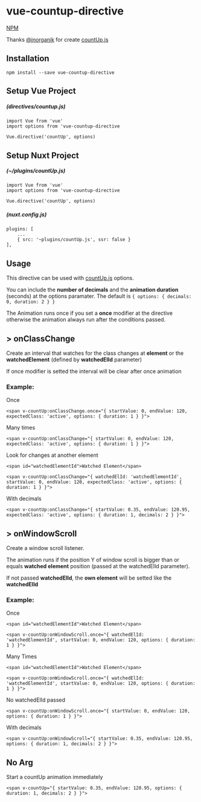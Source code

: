 # vue-countup-directive
[NPM](https://www.npmjs.com/package/vue-countup-directive)

Thanks [@inorganik](https://github.com/inorganik) for create [countUp.js](http://inorganik.github.io/countUp.js/)

## Installation
```npm install --save vue-countup-directive```

## Setup Vue Project
##### (directives/countup.js)
```
import Vue from 'vue'
import options from 'vue-countup-directive

Vue.directive('countUp', options)
```

## Setup Nuxt Project
##### (~/plugins/countUp.js)
```
import Vue from 'vue'
import options from 'vue-countup-directive

Vue.directive('countUp', options)
```
##### (nuxt.config.js)
```
plugins: [
    ...
    { src: '~plugins/countUp.js', ssr: false }
],
```

## Usage
This directive can be used with [countUp.js](http://inorganik.github.io/countUp.js/) options.

You can include the **number of decimals** and the **animation duration** (seconds) at the options paramater. The default is ```{ options: { decimals: 0, duration: 2 } }```

The Animation runs once if you set a **once** modifier at the directive otherwise the animation always run after the conditions passed.

## > onClassChange
Create an interval that watches for the class changes at **element** or the **watchedElement** (defined by **watchedElId** parameter)

If once modifier is setted the interval will be clear after once animation

### Example:
Once
```
<span v-countUp:onClassChange.once="{ startValue: 0, endValue: 120, expectedClass: 'active', options: { duration: 1 } }">
```

Many times
```
<span v-countUp:onClassChange="{ startValue: 0, endValue: 120, expectedClass: 'active', options: { duration: 1 } }">
```

Look for changes at another element
```
<span id="watchedElementId">Watched Element</span>

<span v-countUp:onClassChange="{ watchedElId: 'watchedElementId', startValue: 0, endValue: 120, expectedClass: 'active', options: { duration: 1 } }">
```

With decimals
```
<span v-countUp:onClassChange="{ startValue: 0.35, endValue: 120.95, expectedClass: 'active', options: { duration: 1, decimals: 2 } }">
```

## > onWindowScroll
Create a window scroll listener.

The animation runs if the position Y of window scroll is bigger than or equals **watched element** position (passed at the watchedElId parameter).

If not passed **watchedElId**, the **own element** will be setted like the **watchedElId**

### Example:

Once
```
<span id="watchedElementId">Watched Element</span>

<span v-countUp:onWindowScroll.once="{ watchedElId: 'watchedElementId', startValue: 0, endValue: 120, options: { duration: 1 } }">
```

Many Times
```
<span id="watchedElementId">Watched Element</span>

<span v-countUp:onWindowScroll.once="{ watchedElId: 'watchedElementId', startValue: 0, endValue: 120, options: { duration: 1 } }">
```

No watchedElId passed
```
<span v-countUp:onWindowScroll.once="{ startValue: 0, endValue: 120, options: { duration: 1 } }">
```

With decimals
```
<span v-countUp:onWindowScroll="{ startValue: 0.35, endValue: 120.95, options: { duration: 1, decimals: 2 } }">
```

## No Arg
Start a countUp animation immediately

```
<span v-countUp="{ startValue: 0.35, endValue: 120.95, options: { duration: 1, decimals: 2 } }">
```

